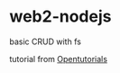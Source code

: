 # web2-nodejs
basic CRUD with fs

tutorial from [Opentutorials](https://opentutorials.org/course/3332)
